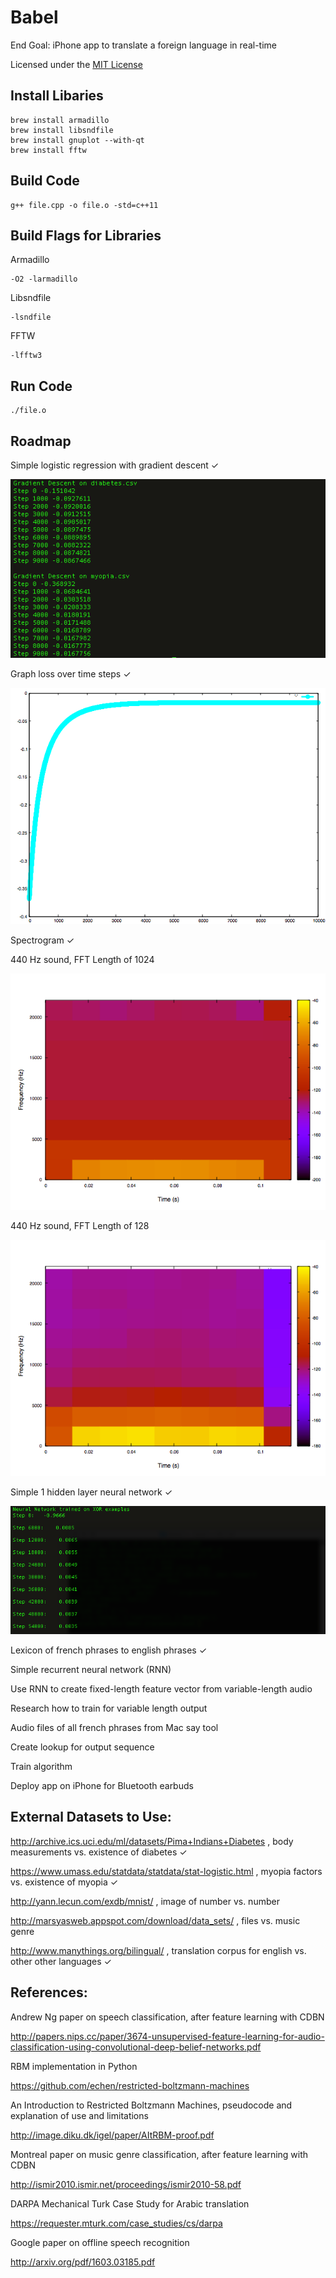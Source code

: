 # Babel
End Goal: iPhone app to translate a foreign language in real-time

Licensed under the [MIT License](https://opensource.org/licenses/MIT)

## Install Libaries

```
brew install armadillo
brew install libsndfile
brew install gnuplot --with-qt
brew install fftw
```

## Build Code

```
g++ file.cpp -o file.o -std=c++11
```

## Build Flags for Libraries

Armadillo

```
-O2 -larmadillo
```

Libsndfile

```
-lsndfile
```

FFTW

```
-lfftw3
```

## Run Code
```
./file.o
```

## Roadmap
Simple logistic regression with gradient descent ✓
   
![logistic regression loss](screenshots/logistic_regression.png)
   
Graph loss over time steps ✓
   
![graph loss](screenshots/myopia_loss.png)
   
Spectrogram ✓
   
440 Hz sound, FFT Length of 1024

![1024 spectrogram](screenshots/1024_raw.png)
   
440 Hz sound, FFT Length of 128

![128 spectrogram](screenshots/128_raw.png)
   
Simple 1 hidden layer neural network ✓

![neural net loss](screenshots/h1_neural_net.png)

Lexicon of french phrases to english phrases ✓

Simple recurrent neural network (RNN)

Use RNN to create fixed-length feature vector from variable-length audio

Research how to train for variable length output
   
Audio files of all french phrases from Mac say tool

Create lookup for output sequence

Train algorithm
   
Deploy app on iPhone for Bluetooth earbuds

## External Datasets to Use:
   http://archive.ics.uci.edu/ml/datasets/Pima+Indians+Diabetes , body measurements vs. existence of diabetes ✓
   
   https://www.umass.edu/statdata/statdata/stat-logistic.html , myopia factors vs. existence of myopia ✓
   
   http://yann.lecun.com/exdb/mnist/ , image of number vs. number
   
   http://marsyasweb.appspot.com/download/data_sets/ , files vs. music genre
   
   http://www.manythings.org/bilingual/ , translation corpus for english vs. other other languages ✓

## References:
   Andrew Ng paper on speech classification, after feature learning with CDBN

   http://papers.nips.cc/paper/3674-unsupervised-feature-learning-for-audio-classification-using-convolutional-deep-belief-networks.pdf
   
   RBM implementation in Python

   https://github.com/echen/restricted-boltzmann-machines
   
   An Introduction to Restricted Boltzmann Machines, pseudocode and explanation of use and limitations
   
   http://image.diku.dk/igel/paper/AItRBM-proof.pdf
   
   Montreal paper on music genre classification, after feature learning with CDBN
   
   http://ismir2010.ismir.net/proceedings/ismir2010-58.pdf

   DARPA Mechanical Turk Case Study for Arabic translation
   
   https://requester.mturk.com/case_studies/cs/darpa
   
   Google paper on offline speech recognition
   
   http://arxiv.org/pdf/1603.03185.pdf
